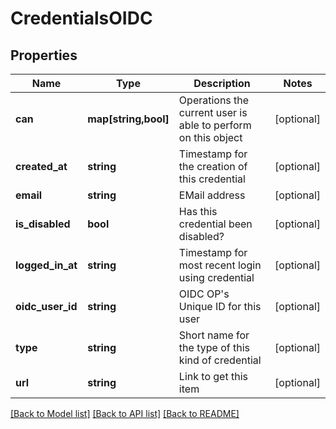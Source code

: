 # CredentialsOIDC

## Properties
Name | Type | Description | Notes
------------ | ------------- | ------------- | -------------
**can** | **map[string,bool]** | Operations the current user is able to perform on this object | [optional] 
**created_at** | **string** | Timestamp for the creation of this credential | [optional] 
**email** | **string** | EMail address | [optional] 
**is_disabled** | **bool** | Has this credential been disabled? | [optional] 
**logged_in_at** | **string** | Timestamp for most recent login using credential | [optional] 
**oidc_user_id** | **string** | OIDC OP&#39;s Unique ID for this user | [optional] 
**type** | **string** | Short name for the type of this kind of credential | [optional] 
**url** | **string** | Link to get this item | [optional] 

[[Back to Model list]](../README.md#documentation-for-models) [[Back to API list]](../README.md#documentation-for-api-endpoints) [[Back to README]](../README.md)


